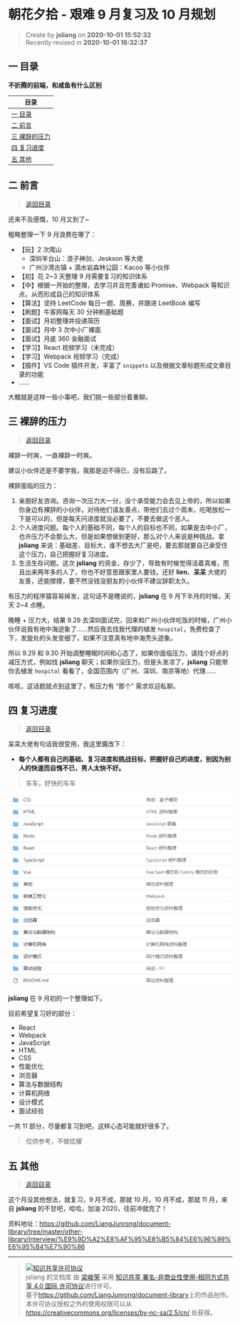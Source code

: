 朝花夕拾 - 艰难 9 月复习及 10 月规划
===

> Create by **jsliang** on **2020-10-01 15:52:32**  
> Recently revised in **2020-10-01 16:32:37**

<!-- 目录开始 -->
## <a name="chapter-one" id="chapter-one"></a>一 目录

**不折腾的前端，和咸鱼有什么区别**

| 目录 |
| --- |
| [一 目录](#chapter-one) |
| <a name="catalog-chapter-two" id="catalog-chapter-two"></a>[二 前言](#chapter-two) |
| <a name="catalog-chapter-three" id="catalog-chapter-three"></a>[三 裸辞的压力](#chapter-three) |
| <a name="catalog-chapter-four" id="catalog-chapter-four"></a>[四 复习进度](#chapter-four) |
| <a name="catalog-chapter-five" id="catalog-chapter-five"></a>[五 其他](#chapter-five) |
<!-- 目录结束 -->

## <a name="chapter-two" id="chapter-two"></a>二 前言

> [返回目录](#chapter-one)

还来不及感慨，10 月又到了~

粗略整理一下 9 月浪费在哪了：

* 【玩】2 次爬山
  * 深圳羊台山：浪子神剑、Jeskson 等大佬
  * 广州沙湾古镇 + 滴水岩森林公园：Kacoo 等小伙伴
* 【初】花 2~3 天整理 9 月需要复习的知识体系
* 【中】根据一开始的整理，去学习并且完善诸如 Promise、Webpack 等知识点，从而形成自己的知识体系
* 【算法】坚持 LeetCode 每日一题、周赛，并跟进 LeetBook 编写
* 【刷题】牛客网每天 30 分钟刷基础题
* 【面试】月初整理并投递简历
* 【面试】月中 3 次中小厂裸面
* 【面试】月底 360 金融面试
* 【学习】React 视频学习（未完成）
* 【学习】Webpack 视频学习（完成）
* 【插件】VS Code 插件开发，丰富了 `snippets` 以及根据文章标题形成文章目录的功能
* ……

大概就是这样一些小事吧，我们挑一些部分着重聊。

## <a name="chapter-three" id="chapter-three"></a>三 裸辞的压力

> [返回目录](#chapter-one)

裸辞一时爽，一直裸辞一时爽。

建议小伙伴还是不要学我，我那是迫不得已，没有后路了。

裸辞面临的压力：

1. 亲朋好友咨询。咨询一次压力大一分，没个承受能力会去见上帝的，所以如果你身边有裸辞的小伙伴，对待他们请友善点，带他们去过个周末，吃喝放松一下是可以的，但是每天问进度就没必要了，不要去做这个恶人。
2. 个人进度问题。每个人的基础不同，每个人的目标也不同，如果是去中小厂，也许压力不会那么大，但是如果想做到更好，那么对个人来说是种挑战。拿 **jsliang** 来说：基础差、目标大，谁不想去大厂是吧，要去那就要自己承受住这个压力，自己把握好复习进度。
3. 生活生存问题。这次 **jsliang** 的资金，存少了，导致有时候觉得活着真难，而且出来两年多的人了，你也不好意思跟家里人要钱，还好 **lien**、**呆呆** 大佬的友善，还能撑撑，要不然没钱没朋友的小伙伴不建议辞职太久。

有压力的程序猿容易掉发，这句话不是瞎说的，**jsliang** 在 9 月下半月的时候，天天 2~4 点睡。

晚睡 + 压力大，结果 9.29 去深圳面试完，回来和广州小伙伴吃饭的时候，广州小伙伴说我有地中海迹象了……然后我去找我代理的植发 `hospital`，免费检查了下，发旋处的头发变细了，如果不注意真有地中海秃头迹象。

所以 9.29 和 9.30 开始调整睡眠时间和心态了，如果你面临压力，请找个好点的减压方式，例如找 **jsliang** 聊天；如果你没压力，但是头发凉了，**jsliang** 只能带你去植发 `hospital` 看看了，全国范围内（广州、深圳、南京等地）代理……

咳咳，这话题就点到这里了，有压力有 “那个” 需求欢迎私聊。

## <a name="chapter-four" id="chapter-four"></a>四 复习进度

> [返回目录](#chapter-one)

呆呆大佬有句话我很受用，我这里魔改下：

* **每个人都有自己的基础、复习进度和挑战目标，把握好自己的进度，别因为别人的快速而自愧不已，男人太快不好。**

> 车车，好快的车车

![图](../../../../public-repertory/img/other-monologue-2020-10-01-1.png)

**jsliang** 在 9 月初的一个整理如下。

目前希望复习好的部分：

* React
* Webpack
* JavaScript
* HTML
* CSS
* 性能优化
* 浏览器
* 算法与数据结构
* 计算机网络
* 设计模式
* 面试经验

一共 11 部分，尽量都复习到吧，这样心态可能就好很多了。

> 仅供参考，不做炫耀

## <a name="chapter-five" id="chapter-five"></a>五 其他

> [返回目录](#chapter-one)

这个月没其他想法，就复习，9 月不成，那就 10 月，10 月不成，那就 11 月，来自 **jsliang** 的不甘吧，哈哈，加油 2020，往前冲就完了！

资料地址：https://github.com/LiangJunrong/document-library/tree/master/other-library/interview/%E9%9D%A2%E8%AF%95%E8%B5%84%E6%96%99%E6%95%B4%E7%90%86

---

> <a rel="license" href="http://creativecommons.org/licenses/by-nc-sa/4.0/"><img alt="知识共享许可协议" style="border-width:0" src="https://i.creativecommons.org/l/by-nc-sa/4.0/88x31.png" /></a><br /><span xmlns:dct="http://purl.org/dc/terms/" property="dct:title">jsliang 的文档库</span> 由 <a xmlns:cc="http://creativecommons.org/ns#" href="https://github.com/LiangJunrong/document-library" property="cc:attributionName" rel="cc:attributionURL">梁峻荣</a> 采用 <a rel="license" href="http://creativecommons.org/licenses/by-nc-sa/4.0/">知识共享 署名-非商业性使用-相同方式共享 4.0 国际 许可协议</a>进行许可。<br />基于<a xmlns:dct="http://purl.org/dc/terms/" href="https://github.com/LiangJunrong/document-library" rel="dct:source">https://github.com/LiangJunrong/document-library</a>上的作品创作。<br />本许可协议授权之外的使用权限可以从 <a xmlns:cc="http://creativecommons.org/ns#" href="https://creativecommons.org/licenses/by-nc-sa/2.5/cn/" rel="cc:morePermissions">https://creativecommons.org/licenses/by-nc-sa/2.5/cn/</a> 处获得。